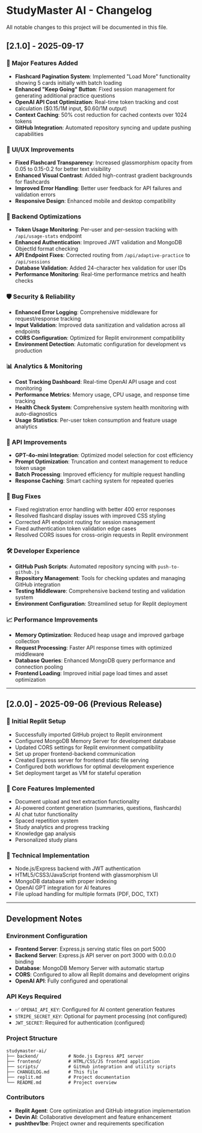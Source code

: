 # StudyMaster AI - Changelog

All notable changes to this project will be documented in this file.

## [2.1.0] - 2025-09-17

### 🚀 Major Features Added
- **Flashcard Pagination System**: Implemented "Load More" functionality showing 5 cards initially with batch loading
- **Enhanced "Keep Going" Button**: Fixed session management for generating additional practice questions
- **OpenAI API Cost Optimization**: Real-time token tracking and cost calculation ($0.15/1M input, $0.60/1M output)
- **Context Caching**: 50% cost reduction for cached contexts over 1024 tokens
- **GitHub Integration**: Automated repository syncing and update pushing capabilities

### 🎨 UI/UX Improvements
- **Fixed Flashcard Transparency**: Increased glassmorphism opacity from 0.05 to 0.15-0.2 for better text visibility
- **Enhanced Visual Contrast**: Added high-contrast gradient backgrounds for flashcards
- **Improved Error Handling**: Better user feedback for API failures and validation errors
- **Responsive Design**: Enhanced mobile and desktop compatibility

### 🔧 Backend Optimizations
- **Token Usage Monitoring**: Per-user and per-session tracking with `/api/usage-stats` endpoint
- **Enhanced Authentication**: Improved JWT validation and MongoDB ObjectId format checking
- **API Endpoint Fixes**: Corrected routing from `/api/adaptive-practice` to `/api/sessions`
- **Database Validation**: Added 24-character hex validation for user IDs
- **Performance Monitoring**: Real-time performance metrics and health checks

### 🛡️ Security & Reliability
- **Enhanced Error Logging**: Comprehensive middleware for request/response tracking
- **Input Validation**: Improved data sanitization and validation across all endpoints
- **CORS Configuration**: Optimized for Replit environment compatibility
- **Environment Detection**: Automatic configuration for development vs production

### 📊 Analytics & Monitoring
- **Cost Tracking Dashboard**: Real-time OpenAI API usage and cost monitoring
- **Performance Metrics**: Memory usage, CPU usage, and response time tracking
- **Health Check System**: Comprehensive system health monitoring with auto-diagnostics
- **Usage Statistics**: Per-user token consumption and feature usage analytics

### 🔄 API Improvements
- **GPT-4o-mini Integration**: Optimized model selection for cost efficiency
- **Prompt Optimization**: Truncation and context management to reduce token usage
- **Batch Processing**: Improved efficiency for multiple request handling
- **Response Caching**: Smart caching system for repeated queries

### 🐛 Bug Fixes
- Fixed registration error handling with better 400 error responses
- Resolved flashcard display issues with improved CSS styling  
- Corrected API endpoint routing for session management
- Fixed authentication token validation edge cases
- Resolved CORS issues for cross-origin requests in Replit environment

### 🛠️ Developer Experience
- **GitHub Push Scripts**: Automated repository syncing with `push-to-github.js`
- **Repository Management**: Tools for checking updates and managing GitHub integration
- **Testing Middleware**: Comprehensive backend testing and validation system
- **Environment Configuration**: Streamlined setup for Replit deployment

### 📈 Performance Improvements
- **Memory Optimization**: Reduced heap usage and improved garbage collection
- **Request Processing**: Faster API response times with optimized middleware
- **Database Queries**: Enhanced MongoDB query performance and connection pooling
- **Frontend Loading**: Improved initial page load times and asset optimization

---

## [2.0.0] - 2025-09-06 (Previous Release)

### 🎯 Initial Replit Setup
- Successfully imported GitHub project to Replit environment
- Configured MongoDB Memory Server for development database
- Updated CORS settings for Replit environment compatibility
- Set up proper frontend-backend communication
- Created Express server for frontend static file serving
- Configured both workflows for optimal development experience
- Set deployment target as VM for stateful operation

### 🔑 Core Features Implemented
- Document upload and text extraction functionality
- AI-powered content generation (summaries, questions, flashcards)
- AI chat tutor functionality
- Spaced repetition system
- Study analytics and progress tracking
- Knowledge gap analysis
- Personalized study plans

### 🔧 Technical Implementation
- Node.js/Express backend with JWT authentication
- HTML5/CSS3/JavaScript frontend with glassmorphism UI
- MongoDB database with proper indexing
- OpenAI GPT integration for AI features
- File upload handling for multiple formats (PDF, DOC, TXT)

---

## Development Notes

### Environment Configuration
- **Frontend Server**: Express.js serving static files on port 5000
- **Backend Server**: Express.js API server on port 3000 with 0.0.0.0 binding
- **Database**: MongoDB Memory Server with automatic startup
- **CORS**: Configured to allow all Replit domains and development origins
- **OpenAI API**: Fully configured and operational

### API Keys Required
- ✅ `OPENAI_API_KEY`: Configured for AI content generation features
- `STRIPE_SECRET_KEY`: Optional for payment processing (not configured)
- `JWT_SECRET`: Required for authentication (configured)

### Project Structure
```
studymaster-ai/
├── backend/           # Node.js Express API server
├── frontend/          # HTML/CSS/JS frontend application
├── scripts/           # GitHub integration and utility scripts
├── CHANGELOG.md       # This file
├── replit.md          # Project documentation
└── README.md          # Project overview
```

### Contributors
- **Replit Agent**: Core optimization and GitHub integration implementation
- **Devin AI**: Collaborative development and feature enhancement
- **pushthev1be**: Project owner and requirements specification